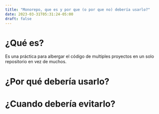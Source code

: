 ```yaml
---
title: "Monorepo, que es y por que (o por que no) debería usarlo?"
date: 2023-03-31T05:31:24-05:00
draft: false
---
```


# ¿Qué es?

Es una práctica para albergar el código de multiples proyectos en un solo
repositorio en vez de muchos.

# ¿Por qué debería usarlo?

# ¿Cuando debería evitarlo?
